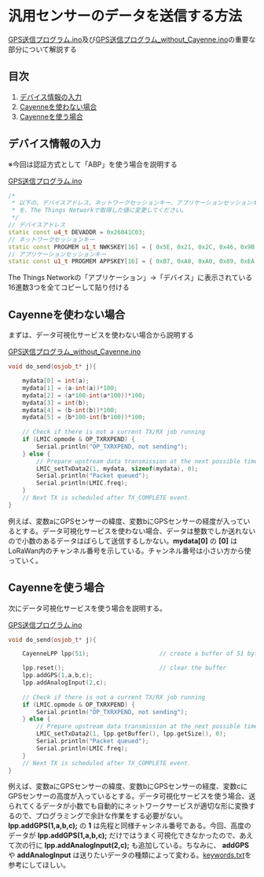 # 汎用センサーのデータを送信する方法

[GPS送信プログラム.ino](/GPS送信プログラム.ino)及び[GPS送信プログラム_without_Cayenne.ino](/GPS送信プログラム_without_Cayenne.ino)の重要な部分について解説する

## 目次
1. [デバイス情報の入力](#anchor1)<br>
2. [Cayenneを使わない場合](#anchor2)<br>
3. [Cayenneを使う場合](#anchor3)<br>

<a id="anchor1"></a>
## デバイス情報の入力
※今回は認証方式として「ABP」を使う場合を説明する<br>

[GPS送信プログラム.ino](/GPS送信プログラム.ino) <br>
```C++(cpp):GPS送信プログラム.ino
/*
 * 以下の、デバイスアドレス、ネットワークセッションキー、アプリケーションセッションキー
 * を、The Things Networkで取得した値に変更してください。
 */
// デバイスアドレス
static const u4_t DEVADDR = 0x26041C03;
// ネットワークセッションキー
static const PROGMEM u1_t NWKSKEY[16] = { 0x5E, 0x21, 0x2C, 0x46, 0x9B, 0x3B, 0x0B, 0x9F, 0x47, 0x0F, 0x8A, 0x19, 0xE0, 0x75, 0x4A, 0x2D };
// アプリケーションセッションキー
static const u1_t PROGMEM APPSKEY[16] = { 0xB7, 0xA8, 0xA0, 0x89, 0xEA, 0xBE, 0x87, 0x61, 0x06, 0xA5, 0xC8, 0xFF, 0x99, 0xEE, 0xD2, 0x25 };
```
The Things Networkの「アプリケーション」→「デバイス」に表示されている16進数3つを全てコピーして貼り付ける<br>

<a id="anchor2"></a>
## Cayenneを使わない場合
まずは、データ可視化サービスを使わない場合から説明する<br>

[GPS送信プログラム_without_Cayenne.ino](/GPS送信プログラム_without_Cayenne.ino) <br>
```C++(cpp):GPS送信プログラム_without_Cayenne.ino
void do_send(osjob_t* j){

    mydata[0] = int(a);
    mydata[1] = (a-int(a))*100;
    mydata[2] = (a*100-int(a*100))*100;
    mydata[3] = int(b);
    mydata[4] = (b-int(b))*100;
    mydata[5] = (b*100-int(b*100))*100;
    
    // Check if there is not a current TX/RX job running
    if (LMIC.opmode & OP_TXRXPEND) {
        Serial.println("OP_TXRXPEND, not sending");
    } else {
        // Prepare upstream data transmission at the next possible time.
        LMIC_setTxData2(1, mydata, sizeof(mydata), 0);
        Serial.println("Packet queued");
        Serial.println(LMIC.freq);
    }
    // Next TX is scheduled after TX_COMPLETE event.
}
```

例えば、変数aにGPSセンサーの緯度、変数bにGPSセンサーの経度が入っているとする。データ可視化サービスを使わない場合、データは整数でしか送れないので小数のあるデータはばらして送信するしかない。**mydata[0]** の **[0]** はLoRaWan内のチャンネル番号を示している。チャンネル番号は小さい方から使っていく。<br>

<a id="anchor3"></a>
## Cayenneを使う場合
次にデータ可視化サービスを使う場合を説明する。<br>

[GPS送信プログラム.ino](/GPS送信プログラム.ino) <br>
```C++(cpp):GPS送信プログラム.ino
void do_send(osjob_t* j){

    CayenneLPP lpp(51);                    // create a buffer of 51 bytes to store the payload

    lpp.reset();                           // clear the buffer
    lpp.addGPS(1,a,b,c);
    lpp.addAnalogInput(2,c);
    
    // Check if there is not a current TX/RX job running
    if (LMIC.opmode & OP_TXRXPEND) {
        Serial.println("OP_TXRXPEND, not sending");
    } else {
        // Prepare upstream data transmission at the next possible time.
        LMIC_setTxData2(1, lpp.getBuffer(), lpp.getSize(), 0);
        Serial.println("Packet queued");
        Serial.println(LMIC.freq);
    }
    // Next TX is scheduled after TX_COMPLETE event.
}
```
例えば、変数aにGPSセンサーの緯度、変数bにGPSセンサーの経度、変数cにGPSセンサーの高度が入っているとする。データ可視化サービスを使う場合、送られてくるデータが小数でも自動的にネットワークサービスが適切な形に変換するので、プログラミングで余計な作業をする必要がない。**lpp.addGPS(1,a,b,c);** の **1** は先程と同様チャンネル番号である。今回、高度のデータが **lpp.addGPS(1,a,b,c);** だけではうまく可視化できなかったので、あえて次の行に **lpp.addAnalogInput(2,c);** も追加している。ちなみに、 **addGPS** や **addAnalogInput** は送りたいデータの種類によって変わる。[keywords.txt](/keywords.txt)を参考にしてほしい。